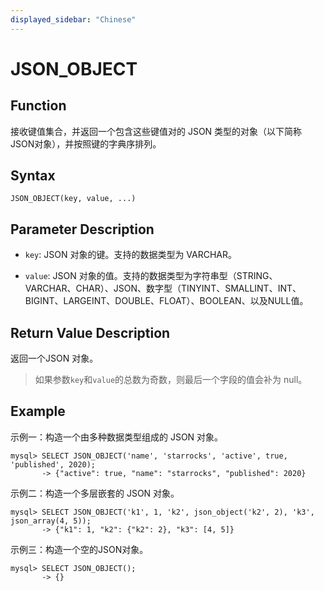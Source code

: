 ```yaml
---
displayed_sidebar: "Chinese"
---
```


# JSON_OBJECT

## Function

接收键值集合，并返回一个包含这些键值对的 JSON 类型的对象（以下简称JSON对象），并按照键的字典序排列。

## Syntax

```Plain Text
JSON_OBJECT(key, value, ...)
```

## Parameter Description

- `key`: JSON 对象的键。支持的数据类型为 VARCHAR。

- `value`: JSON 对象的值。支持的数据类型为字符串型（STRING、VARCHAR、CHAR）、JSON、数字型（TINYINT、SMALLINT、INT、BIGINT、LARGEINT、DOUBLE、FLOAT）、BOOLEAN、以及NULL值。

## Return Value Description

返回一个JSON 对象。

> 如果参数`key`和`value`的总数为奇数，则最后一个字段的值会补为 null。

## Example

示例一：构造一个由多种数据类型组成的 JSON 对象。

```Plain Text
mysql> SELECT JSON_OBJECT('name', 'starrocks', 'active', true, 'published', 2020);
       -> {"active": true, "name": "starrocks", "published": 2020}            
```

示例二：构造一个多层嵌套的 JSON 对象。

```Plain Text
mysql> SELECT JSON_OBJECT('k1', 1, 'k2', json_object('k2', 2), 'k3', json_array(4, 5));
       -> {"k1": 1, "k2": {"k2": 2}, "k3": [4, 5]} 
```

示例三：构造一个空的JSON对象。

```Plain Text
mysql> SELECT JSON_OBJECT();
       -> {}
```